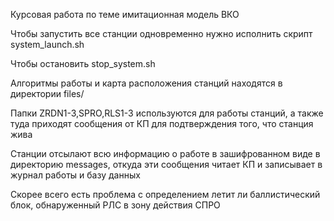 Курсовая работа по теме имитационная модель ВКО

Чтобы запустить все станции одновременно нужно исполнить скрипт system_launch.sh

Чтобы остановить stop_system.sh

Алгоритмы работы и карта расположения станций находятся в директории files/

Папки ZRDN1-3,SPRO,RLS1-3 используются для работы станций, а также туда приходят сообщения от КП для подтверждения того, что станция жива

Станции отсылают всю информацию о работе в зашифрованном виде в директорию messages, откуда эти сообщения читает КП и записывает в журнал работы и базу данных

Скорее всего есть проблема с определением летит ли баллистический блок, обнаруженный РЛС в зону действия СПРО
